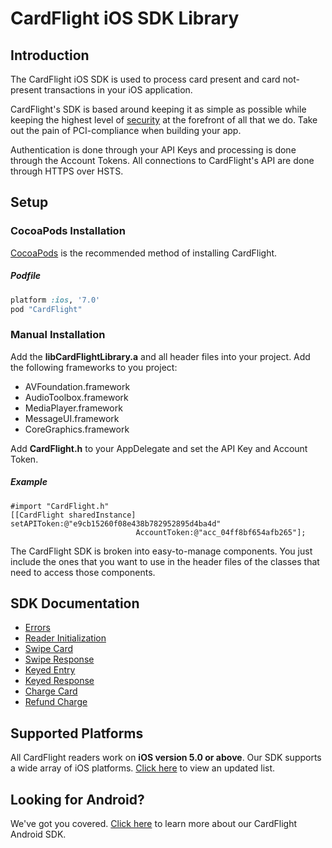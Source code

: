 CardFlight iOS SDK Library
=================

Introduction
------------

The CardFlight iOS SDK is used to process card present and card not-present transactions in your iOS application.

CardFlight's SDK is based around keeping it as simple as possible while keeping the highest level of [security](https://developers.getcardflight.com/help/security) at the forefront of all that we do. Take out the pain of PCI-compliance when building your app.

Authentication is done through your API Keys and processing is done through the Account Tokens. All connections to CardFlight's API are done through HTTPS over HSTS.

Setup
----------

### CocoaPods Installation

[CocoaPods](http://www.cocoapods.org/) is the recommended method of installing CardFlight.

##### Podfile

```ruby
platform :ios, '7.0'
pod "CardFlight"
```

### Manual Installation

Add the **libCardFlightLibrary.a** and all header files into your project. Add the following frameworks to you project:

- AVFoundation.framework 
- AudioToolbox.framework 
- MediaPlayer.framework 
- MessageUI.framework 
- CoreGraphics.framework

Add **CardFlight.h** to your AppDelegate and set the API Key and Account Token.

##### Example

```
#import "CardFlight.h"
[[CardFlight sharedInstance] setAPIToken:@"e9cb15260f08e438b782952895d4ba4d"
                            AccountToken:@"acc_04ff8bf654afb265"];
```

The CardFlight SDK is broken into easy-to-manage components. You just include the ones that you want to use in the header files of the classes that need to access those components.

SDK Documentation
--------------

- [Errors](https://developers.getcardflight.com/docs/api#errors)
- [Reader Initialization](https://developers.getcardflight.com/docs/api#reader_initialization)
- [Swipe Card](https://developers.getcardflight.com/docs/api#swipe_card)
- [Swipe Response](https://developers.getcardflight.com/docs/api#swipe_card_response)
- [Keyed Entry](https://developers.getcardflight.com/docs/api#keyed_entry)
- [Keyed Response](https://developers.getcardflight.com/docs/api#keyed_response)
- [Charge Card](https://developers.getcardflight.com/docs/api#process_payment)
- [Refund Charge](https://developers.getcardflight.com/docs/api#refund_charge)


Supported Platforms
-----------------------

All CardFlight readers work on **iOS version 5.0 or above**. Our SDK supports a wide array of iOS platforms. [Click here](https://developers.getcardflight.com/docs/ios) to view an updated list.


Looking for Android?
-----------------

We've got you covered. [Click here](https://github.com/CardFlight/cardflight-android) to learn more about our CardFlight Android SDK. 



